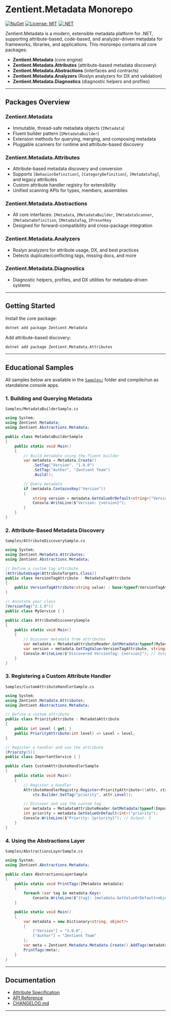 # Zentient.Metadata Monorepo

[![NuGet](https://img.shields.io/nuget/v/Zentient.Metadata.svg)](https://www.nuget.org/packages/Zentient.Metadata)
[![License: MIT](https://img.shields.io/badge/License-MIT-yellow.svg)](https://opensource.org/licenses/MIT)
[![.NET](https://img.shields.io/badge/.NET-8.0%20%7C%209.0-blue.svg)](https://dotnet.microsoft.com/)

Zentient.Metadata is a modern, extensible metadata platform for .NET, supporting attribute-based, code-based, and analyzer-driven metadata for frameworks, libraries, and applications. This monorepo contains all core packages:

- **Zentient.Metadata** (core engine)
- **Zentient.Metadata.Attributes** (attribute-based metadata discovery)
- **Zentient.Metadata.Abstractions** (interfaces and contracts)
- **Zentient.Metadata.Analyzers** (Roslyn analyzers for DX and validation)
- **Zentient.Metadata.Diagnostics** (diagnostic helpers and profiles)

---

## Packages Overview

### Zentient.Metadata

- Immutable, thread-safe metadata objects (`IMetadata`)
- Fluent builder pattern (`IMetadataBuilder`)
- Extension methods for querying, merging, and composing metadata
- Pluggable scanners for runtime and attribute-based discovery

### Zentient.Metadata.Attributes

- Attribute-based metadata discovery and conversion
- Supports `[BehaviorDefinition]`, `[CategoryDefinition]`, `[MetadataTag]`, and legacy attributes
- Custom attribute handler registry for extensibility
- Unified scanning APIs for types, members, assemblies

### Zentient.Metadata.Abstractions

- All core interfaces: `IMetadata`, `IMetadataBuilder`, `IMetadataScanner`, `IMetadataDefinition`, `IMetadataTag`, `IPresetKey`
- Designed for forward-compatibility and cross-package integration

### Zentient.Metadata.Analyzers

- Roslyn analyzers for attribute usage, DX, and best practices
- Detects duplicate/conflicting tags, missing docs, and more

### Zentient.Metadata.Diagnostics

- Diagnostic helpers, profiles, and DX utilities for metadata-driven systems

---

## Getting Started

Install the core package:

```sh
dotnet add package Zentient.Metadata
```

Add attribute-based discovery:

```sh
dotnet add package Zentient.Metadata.Attributes
```

---

## Educational Samples

All samples below are available in the [`Samples/`](Samples/) folder and compile/run as standalone console apps.

### 1. Building and Querying Metadata

`Samples/MetadataBuilderSample.cs`
```csharp
using System;
using Zentient.Metadata;
using Zentient.Abstractions.Metadata;

public class MetadataBuilderSample
{
    public static void Main()
    {
        // Build metadata using the fluent builder
        var metadata = Metadata.Create()
            .SetTag("Version", "1.0.0")
            .SetTag("Author", "Zentient Team")
            .Build();

        // Query metadata
        if (metadata.ContainsKey("Version"))
        {
            string version = metadata.GetValueOrDefault<string>("Version");
            Console.WriteLine($"Version: {version}");
        }
    }
}
```

### 2. Attribute-Based Metadata Discovery

`Samples/AttributeDiscoverySample.cs`
```csharp
using System;
using Zentient.Metadata.Attributes;
using Zentient.Abstractions.Metadata;

// Define a custom tag attribute
[AttributeUsage(AttributeTargets.Class)]
public class VersionTagAttribute : MetadataTagAttribute
{
    public VersionTagAttribute(string value) : base(typeof(VersionTagAttribute), value) { }
}

// Annotate your class
[VersionTag("2.1.0")]
public class MyService { }

public class AttributeDiscoverySample
{
    public static void Main()
    {
        // Discover metadata from attributes
        var metadata = MetadataAttributeReader.GetMetadata(typeof(MyService));
        var version = metadata.GetTagValue<VersionTagAttribute, string>();
        Console.WriteLine($"Discovered VersionTag: {version}"); // Output: 2.1.0
    }
}
```

### 3. Registering a Custom Attribute Handler

`Samples/CustomAttributeHandlerSample.cs`
```csharp
using System;
using Zentient.Metadata.Attributes;
using Zentient.Abstractions.Metadata;

// Define a custom attribute
public class PriorityAttribute : MetadataAttribute
{
    public int Level { get; }
    public PriorityAttribute(int level) => Level = level;
}

// Register a handler and use the attribute
[Priority(5)]
public class ImportantService { }

public class CustomAttributeHandlerSample
{
    public static void Main()
    {
        // Register a handler
        AttributeHandlerRegistry.Register<PriorityAttribute>((attr, ctx) =>
            ctx.Builder.SetTag("priority", attr.Level));

        // Discover and use the custom tag
        var metadata = MetadataAttributeReader.GetMetadata(typeof(ImportantService));
        int priority = metadata.GetValueOrDefault<int>("priority");
        Console.WriteLine($"Priority: {priority}"); // Output: 5
    }
}
```

### 4. Using the Abstractions Layer

`Samples/AbstractionsLayerSample.cs`
```csharp
using System;
using Zentient.Abstractions.Metadata;

public class AbstractionsLayerSample
{
    public static void PrintTags(IMetadata metadata)
    {
        foreach (var tag in metadata.Keys)
            Console.WriteLine($"{tag}: {metadata.GetValueOrDefault<object>(tag)}");
    }

    public static void Main()
    {
        var metadata = new Dictionary<string, object?>
        {
            ["Version"] = "3.0.0",
            ["Author"] = "Zentient Team"
        };
        var meta = Zentient.Metadata.Metadata.Create().AddTags(metadata).Build();
        PrintTags(meta);
    }
}
```

---

## Documentation

- [Attribute Specification](docs/Zentient_Metadata_Metadata-Attribute-Specification.md)
- [API Reference](https://ulfbou.github.io/Zentient.Metadata/)
- [CHANGELOG.md](CHANGELOG.md)

---
